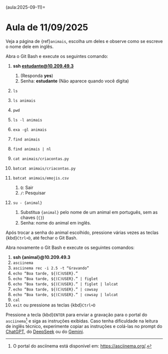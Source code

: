 (aula:2025-09-11)=

# Aula de 11/09/2025

Veja a página de {ref}`animais`, escolha um deles e observe como se escreve o nome dele em inglẽs.

Abra o Git Bash e execute os seguintes comando:

1. **ssh estudante@10.209.49.3**
   1. (Responda **yes**)  
   2. Senha: **estudante** (Não aparece quando você digita)

2. `ls`
3. `ls animais`
4. `pwd`
5. `ls -l animais`
6. `exa -gl animais`
7. `find animais`
8. `find animais | nl`
9.  `cat animais/criacontas.py`
10. `batcat animais/criacontas.py`
11. `batcat animais/emojis.csv`
    1. `Q`: Sair
    2. `/`: Pesquisar
12. `su - {animal}`
    1. Substitua `{animal}` pelo nome de um animal em português, sem as chaves (`{}`)
    2. Senha: nome do animal em inglês.

Após trocar a senha do animal escolhido, pressione várias vezes as teclas {kbd}`Ctrl+D`, até fechar o Git Bash.

Abra novamente o Git Bash e execute os seguintes comandos:

1. **ssh {animal}@10.209.49.3**  
2. `asciinema  `
3. `asciinema rec -i 2.5 -t “Gravando”  `
4. `echo “Boa tarde, ${(C)USER}.”  `
5. `echo “Boa tarde, ${(C)USER}.” | figlet  `
6. `echo “Boa tarde, ${(C)USER}.” | figlet | lolcat  `
7. `echo “Boa tarde, ${(C)USER}.” | cowsay`
8. `echo “Boa tarde, ${(C)USER}.” | cowsay | lolcat`
9. `cal`
10. `exit` ou pressione as teclas {kbd}`Ctrl+D`

Pressione a tecla {kbd}`ENTER` para enviar a gravação para o portal do `asciinema`[^1] e siga as instruções exibidas. Caso tenha dificuldade na leitura de inglês técnico, experimente copiar as instruções e colá-las no prompt do [ChatGPT](https://chatgpt.com/), do [DeepSeek](https://chat.deepseek.com/) ou do [Gemini](https://gemini.google.com/).


[^1]: O portal do asciinema está disponível em: <https://asciinema.org/>.
